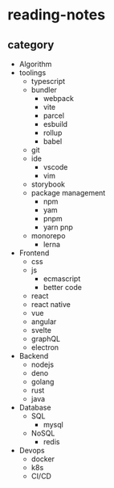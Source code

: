 # reading-notes

## category
- Algorithm
- toolings
  - typescript
  - bundler
    - webpack
    - vite
    - parcel
    - esbuild
    - rollup
    - babel
  - git
  - ide
    - vscode
    - vim
  - storybook
  - package management
    - npm
    - yam
    - pnpm
    - yarn pnp
  - monorepo
    - lerna
- Frontend
  - css
  - js
    - ecmascript
    - better code
  - react
  - react native
  - vue
  - angular
  - svelte
  - graphQL
  - electron
- Backend
  - nodejs
  - deno
  - golang
  - rust
  - java
- Database
  - SQL
    - mysql
  - NoSQL
    - redis
- Devops
  - docker
  - k8s
  - CI/CD
